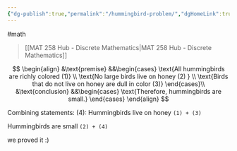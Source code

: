 ```yaml
---
{"dg-publish":true,"permalink":"/hummingbird-problem/","dgHomeLink":true,"dgPassFrontmatter":false,"dgShowLocalGraph":true}
---
```



#math 
> [[MAT 258 Hub - Discrete Mathematics|MAT 258 Hub - Discrete Mathematics]]


$$
\begin{align}
&\text{premise}
&&\begin{cases}
\text{All hummingbirds are richly colored (1)} \\
\text{No large birds live on honey (2) } \\
\text{Birds that do not live on honey are dull in color (3)}
\end{cases}\\
&\text{conclusion}
&&\begin{cases}
\text{Therefore, hummingbirds are small.}
\end{cases}
\end{align}
$$

Combining statements:
(4): Hummingbirds live on honey `(1) + (3)`

Hummingbirds are small `(2) + (4)`

we proved it :)
